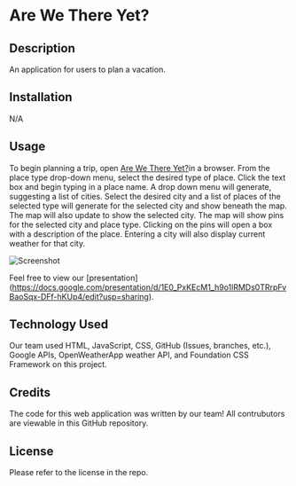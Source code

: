 # Are We There Yet?

## Description

An application for users to plan a vacation.

## Installation

N/A

## Usage

To begin planning a trip, open [Are We There Yet?](https://treesaretall.github.io/arewethereyet/)in a browser. From the place type drop-down menu, select the desired type of place. Click the text box and begin typing in a place name. A drop down menu will generate, suggesting a list of cities. Select the desired city and a list of places of the selected type will generate for the selected city and show beneath the map. The map will also update to show the selected city. The map will show pins for the selected city and place type. Clicking on the pins will open a box with a description of the place. Entering a city will also display current weather for that city. 

![Screenshot](./images/screenshot-arewethereyet.png)

Feel free to view our [presentation] (https://docs.google.com/presentation/d/1E0_PxKEcM1_h9o1lRMDs0TRrpFvBaoSqx-DFf-hKUp4/edit?usp=sharing).

## Technology Used

Our team used HTML, JavaScript, CSS, GitHub (Issues, branches, etc.), Google APIs, OpenWeatherApp weather API, and Foundation CSS Framework on this project. 

## Credits
The code for this web application was written by our team! All contrubutors are viewable in this GitHub repository.

## License

Please refer to the license in the repo.